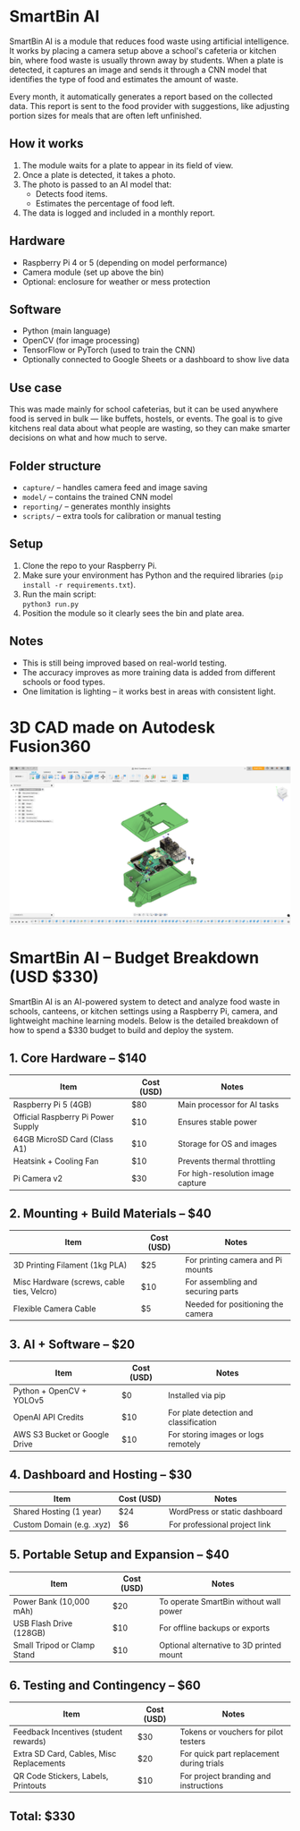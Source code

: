 # SmartBin AI

SmartBin AI is a module that reduces food waste using artificial intelligence. It works by placing a camera setup above a school's cafeteria or kitchen bin, where food waste is usually thrown away by students. When a plate is detected, it captures an image and sends it through a CNN model that identifies the type of food and estimates the amount of waste.

Every month, it automatically generates a report based on the collected data. This report is sent to the food provider with suggestions, like adjusting portion sizes for meals that are often left unfinished.

## How it works

1. The module waits for a plate to appear in its field of view.
2. Once a plate is detected, it takes a photo.
3. The photo is passed to an AI model that:
   - Detects food items.
   - Estimates the percentage of food left.
4. The data is logged and included in a monthly report.

## Hardware

- Raspberry Pi 4 or 5 (depending on model performance)
- Camera module (set up above the bin)
- Optional: enclosure for weather or mess protection

## Software

- Python (main language)
- OpenCV (for image processing)
- TensorFlow or PyTorch (used to train the CNN)
- Optionally connected to Google Sheets or a dashboard to show live data

## Use case

This was made mainly for school cafeterias, but it can be used anywhere food is served in bulk — like buffets, hostels, or events. The goal is to give kitchens real data about what people are wasting, so they can make smarter decisions on what and how much to serve.

## Folder structure

- `capture/` – handles camera feed and image saving
- `model/` – contains the trained CNN model
- `reporting/` – generates monthly insights
- `scripts/` – extra tools for calibration or manual testing

## Setup

1. Clone the repo to your Raspberry Pi.
2. Make sure your environment has Python and the required libraries (`pip install -r requirements.txt`).
3. Run the main script:  
   `python3 run.py`
4. Position the module so it clearly sees the bin and plate area.

## Notes

- This is still being improved based on real-world testing.
- The accuracy improves as more training data is added from different schools or food types.
- One limitation is lighting – it works best in areas with consistent light.

# 3D CAD made on Autodesk Fusion360
![CAD](images/img9.png)

# SmartBin AI – Budget Breakdown (USD $330)

SmartBin AI is an AI-powered system to detect and analyze food waste in schools, canteens, or kitchen settings using a Raspberry Pi, camera, and lightweight machine learning models. Below is the detailed breakdown of how to spend a $330 budget to build and deploy the system.

## 1. Core Hardware – $140

| Item                                | Cost (USD) | Notes                                      |
|-------------------------------------|------------|--------------------------------------------|
| Raspberry Pi 5 (4GB)                | $80        | Main processor for AI tasks                |
| Official Raspberry Pi Power Supply  | $10        | Ensures stable power                       |
| 64GB MicroSD Card (Class A1)        | $10        | Storage for OS and images                  |
| Heatsink + Cooling Fan              | $10        | Prevents thermal throttling                |
| Pi Camera v2  | $30        | For high-resolution image capture          |

## 2. Mounting + Build Materials – $40

| Item                         | Cost (USD) | Notes                                      |
|------------------------------|------------|--------------------------------------------|
| 3D Printing Filament (1kg PLA) | $25       | For printing camera and Pi mounts          |
| Misc Hardware (screws, cable ties, Velcro) | $10 | For assembling and securing parts          |
| Flexible Camera Cable | $5 | Needed for positioning the camera          |

## 3. AI + Software – $20

| Item                           | Cost (USD) | Notes                                      |
|--------------------------------|------------|--------------------------------------------|
| Python + OpenCV + YOLOv5       | $0         | Installed via pip                          |
| OpenAI API Credits             | $10        | For plate detection and classification     |
| AWS S3 Bucket or Google Drive  | $10        | For storing images or logs remotely        |

## 4. Dashboard and Hosting – $30

| Item                              | Cost (USD) | Notes                                      |
|-----------------------------------|------------|--------------------------------------------|
| Shared Hosting (1 year)           | $24        | WordPress or static dashboard              |
| Custom Domain (e.g. .xyz)         | $6         | For professional project link              |

## 5. Portable Setup and Expansion – $40

| Item                          | Cost (USD) | Notes                                      |
|-------------------------------|------------|--------------------------------------------|
| Power Bank (10,000 mAh)       | $20        | To operate SmartBin without wall power     |
| USB Flash Drive (128GB)       | $10        | For offline backups or exports             |
| Small Tripod or Clamp Stand   | $10        | Optional alternative to 3D printed mount   |

## 6. Testing and Contingency – $60

| Item                                     | Cost (USD) | Notes                                      |
|------------------------------------------|------------|--------------------------------------------|
| Feedback Incentives (student rewards)    | $30        | Tokens or vouchers for pilot testers       |
| Extra SD Card, Cables, Misc Replacements | $20        | For quick part replacement during trials   |
| QR Code Stickers, Labels, Printouts      | $10        | For project branding and instructions      |

## Total: $330
